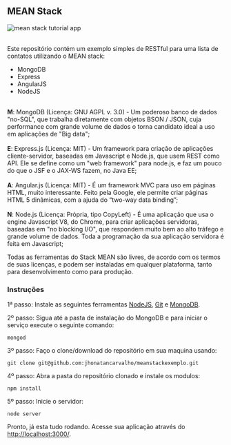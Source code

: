 <h2>MEAN Stack</h2>

<img src="http://s17.postimg.org/5ulysjyxb/listacontatos.png" alt="mean stack tutorial app">

<br>Este repositório contém um exemplo simples de RESTful para uma lista de contatos utilizando o MEAN stack:

<ul>
<li>MongoDB</li>
<li>Express</li>
<li>AngularJS</li>
<li>NodeJS</li>
</ul>

<br><b>M</b>: MongoDB (Licença: GNU AGPL v. 3.0) - Um poderoso banco de dados "no-SQL", que trabalha diretamente com objetos BSON / JSON, cuja performance com grande volume de dados o torna candidato ideal a uso em aplicações de "Big data"; 
<br><br><b>E</b>: Express.js (Licença: MIT) - Um framework para criação de aplicações cliente-servidor, baseadas em Javascript e Node.js, que usem REST como API. Ele se define como um "web framework" para node.js, e faz um pouco do que o JSF e o JAX-WS fazem, no Java EE;
<br><br><b>A</b>: Angular.js (Licença: MIT) - É um framework MVC para uso em páginas HTML, muito interessante. Feito pela Google, ele permite criar páginas HTML 5 dinâmicas, com a ajuda do “two-way data binding”;
<br><br><b>N</b>: Node.js (Licença: Própria, tipo CopyLeft) - É uma aplicação que usa o engine Javascript V8, do Chrome, para criar aplicações servidoras, baseadas em "no blocking I/O", que respondem muito bem ao alto tráfego e grande volume de dados. Toda a programação da sua aplicação servidora é feita em Javascript;

Todas as ferramentas do Stack MEAN são livres, de acordo com os termos de suas licenças, e podem ser instaladas em qualquer plataforma, tanto para desenvolvimento como para produção.


<h3>Instruções</h3>

1ª passo: Instale as seguintes ferramentas <a href="https://nodejs.org/en/download/">NodeJS</a>, <a href="https://git-scm.com/downloads">Git</a> e <a href="https://www.mongodb.com/download-center?jmp=nav#community">MongoDB</a>.

2º passo: Sigua até a pasta de instalação do MongoDB e para iniciar o serviço execute o seguinte comando:

    mongod

3º passo: Faço o clone/download do repositório em sua maquina usando:

    git clone git@github.com:jhonatancarvalho/meanstackexemplo.git

4º passo: Abra a pasta do repositório clonado e instale os modulos:

    npm install

5º passo: Inicie o servidor:

    node server

Pronto, já esta tudo rodando. Acesse sua aplicação através do <a href="http://localhost:3000/">http://localhost:3000/</a>.
